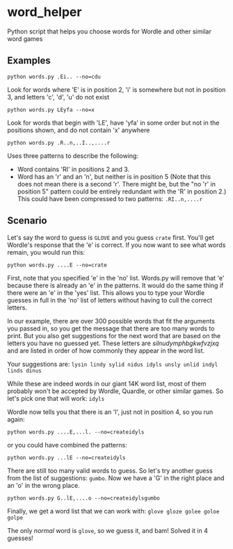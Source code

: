 # word_helper
Python script that helps you choose words for Wordle and other similar word games

## Examples

`python words.py .Ei.. --no=cdu`

Look for words where 'E' is in position 2, 'i' is somewhere but not 
in position 3, and letters 'c', 'd', 'u' do not exist

`python words.py LEyfa --no=x`

Look for words that begin with 'LE', have 'yfa' in some order
but not in the positions shown, and do not contain 'x' anywhere
    
`python words.py .R..n,..I..,....r`

Uses three patterns to describe the following:
* Word contains 'RI' in positions 2 and 3.
* Word has an 'r' and an 'n', but neither is in position 5 (Note that this does not mean there is a second 'r'. There might be, but the "no 'r' in position 5" pattern could be entirely redundant with the 'R' in position 2.)
This could have been compressed to two patterns:
`.RI..n,....r`

## Scenario

Let's say the word to guess is `GLOVE` and you guess `crate` first.
You'll get Wordle's response that the 'e' is correct. If you now want
to see what words remain, you would run this:

`python words.py ....E --no=crate`

First, note that you specified 'e' in the 'no' list. Words.py will remove that 'e' because there
is already an 'e' in the patterns. It would do the same thing if there were an 'e' in the 'yes'
list. This allows you to type your Wordle guesses in full in the 'no' list of letters without
having to cull the correct letters.

In our example, there are over 300 possible words that fit the arguments you passed in, so you get the message that there are too
many words to print. But you also get suggestions for the next word that are based on the
letters you have no guessed yet. These letters are _silnudymphbgkwfvzjxq_ and are listed in order
of how commonly they appear in the word list.

Your suggestions are:
`lysin lindy sylid nidus idyls unsly unlid indyl linds dinus`

While these are indeed words in our giant 14K word list, most of them probably won't be
accepted by Wordle, Quardle, or other similar games. So let's pick one that will work: `idyls`

Wordle now tells you that there is an 'l', just not in position 4, so you run again:

`python words.py ....E,...l. --no=createidyls`

or you could have combined the patterns:

`python words.py ...lE --no=createidyls`

There are still too many valid words to guess. So let's try another guess from the
list of suggestions: `gumbo`. Now we have a 'G' in the right place and an 'o' in
the wrong place.

`python words.py G..lE,....o --no=createidylsgumbo`

Finally, we get a word list that we can work with:
`glove gloze golee goloe golpe`

The only _normal_ word is `glove`, so we guess it, and bam! Solved it in 4 guesses!

